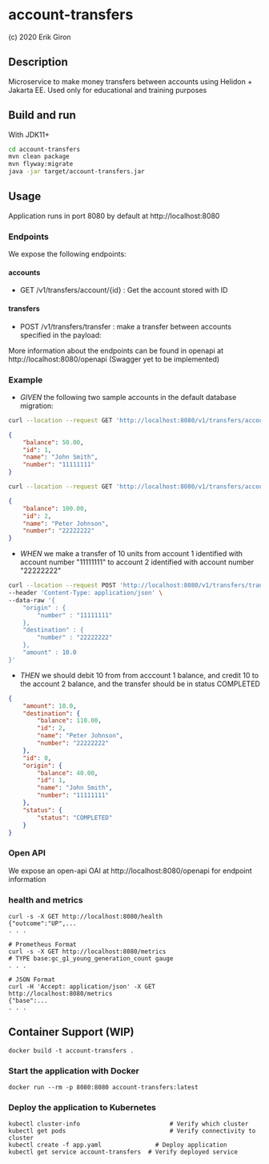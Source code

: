 # account-transfers

(c) 2020 Erik Giron

## Description

Microservice to make money transfers between accounts using Helidon + Jakarta EE. Used only for educational and training purposes

## Build and run

With JDK11+
```bash
cd account-transfers
mvn clean package
mvn flyway:migrate
java -jar target/account-transfers.jar
```


## Usage

Application runs in port 8080 by default at http://localhost:8080

### Endpoints

We expose the following endpoints:

#### accounts

* GET /v1/transfers/account/{id} : Get the account stored with ID


#### transfers

* POST /v1/transfers/transfer : make a transfer between accounts specified in the payload:


More information about the endpoints can be found in openapi at http://localhost:8080/openapi (Swagger yet to be implemented)


### Example

* *GIVEN* the following two sample accounts in the default database migration:

```bash
curl --location --request GET 'http://localhost:8080/v1/transfers/account/1'
```
```json
{
    "balance": 50.00,
    "id": 1,
    "name": "John Smith",
    "number": "11111111"
}
```
```bash
curl --location --request GET 'http://localhost:8080/v1/transfers/account/2'
```
```json
{
    "balance": 100.00,
    "id": 2,
    "name": "Peter Johnson",
    "number": "22222222"
}
```
* *WHEN* we make a transfer of 10 units from account 1 identified with account number "11111111" to account 2 identified with account number "22222222" 
```bash
curl --location --request POST 'http://localhost:8080/v1/transfers/transfer' \
--header 'Content-Type: application/json' \
--data-raw '{
	"origin" : {
		"number" : "11111111"
	},
	"destination" : {
		"number" : "22222222"
	},
	"amount" : 10.0
}'
```
* *THEN* we should debit 10 from from acccount 1 balance, and credit 10 to the account 2 balance, and the transfer should be in status COMPLETED

```json
{
    "amount": 10.0,
    "destination": {
        "balance": 110.00,
        "id": 2,
        "name": "Peter Johnson",
        "number": "22222222"
    },
    "id": 0,
    "origin": {
        "balance": 40.00,
        "id": 1,
        "name": "John Smith",
        "number": "11111111"
    },
    "status": {
        "status": "COMPLETED"
    }
}
```


### Open API
We expose an open-api OAI at http://localhost:8080/openapi for endpoint information

### health and metrics

```
curl -s -X GET http://localhost:8080/health
{"outcome":"UP",...
. . .

# Prometheus Format
curl -s -X GET http://localhost:8080/metrics
# TYPE base:gc_g1_young_generation_count gauge
. . .

# JSON Format
curl -H 'Accept: application/json' -X GET http://localhost:8080/metrics
{"base":...
. . .

```

## Container Support (WIP)

```
docker build -t account-transfers .
```

### Start the application with Docker

```
docker run --rm -p 8080:8080 account-transfers:latest
```

### Deploy the application to Kubernetes

```
kubectl cluster-info                         # Verify which cluster
kubectl get pods                             # Verify connectivity to cluster
kubectl create -f app.yaml               # Deploy application
kubectl get service account-transfers  # Verify deployed service
```


